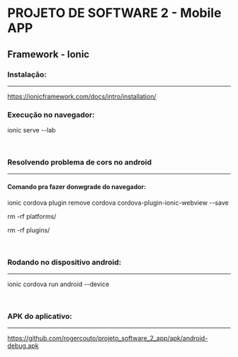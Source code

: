 <h1>PROJETO DE SOFTWARE 2 - Mobile APP</h1>
<h2>Framework - Ionic</h2>
<h3>Instalação:</h3><hr/>
<p><a href="https://ionicframework.com/docs/intro/installation/">https://ionicframework.com/docs/intro/installation/</a></p>
<h3>Execução no navegador:</h3><p>ionic serve --lab</p><br />
<h3>Resolvendo problema de cors no android</h3><hr/>
<h4>Comando pra fazer donwgrade do navegador:</h4>
<p>ionic cordova plugin remove cordova cordova-plugin-ionic-webview --save</p>
<p>rm -rf platforms/</p>
<p>rm -rf plugins/</p>
<br/>
<h3>Rodando no dispositivo android:</h3>
<hr/>
<p>ionic cordova run android --device</p>
<br/>
<h3>APK do aplicativo:</h3>
<hr/>
<p><a href="https://github.com/rogercouto/projeto_software_2_app/apk/android-debug.apk">https://github.com/rogercouto/projeto_software_2_app/apk/android-debug.apk</a></p>

